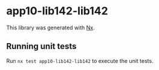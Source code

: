 # app10-lib142-lib142

This library was generated with [Nx](https://nx.dev).

## Running unit tests

Run `nx test app10-lib142-lib142` to execute the unit tests.
